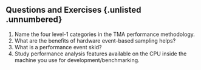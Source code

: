 ## Questions and Exercises {.unlisted .unnumbered}

1. Name the four level-1 categories in the TMA performance methodology.
2. What are the benefits of hardware event-based sampling helps?
3. What is a performance event skid?
4. Study performance analysis features available on the CPU inside the machine you use for development/benchmarking.
